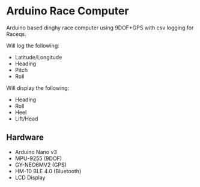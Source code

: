 # Arduino Race Computer
Arduino based dinghy race computer using 9DOF+GPS with csv logging for Raceqs.

Will log the following:

* Latitude/Longitude
* Heading
* Pitch
* Roll

Will display the following:

* Heading
* Roll
* Heel
* Lift/Head

## Hardware

* Arduino Nano v3
* MPU-9255 (9DOF)
* GY-NEO6MV2 (GPS)
* HM-10 BLE 4.0 (Bluetooth)
* LCD Display
